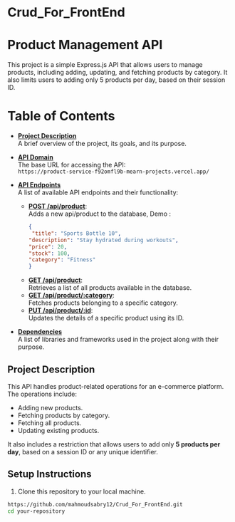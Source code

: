 # Crud_For_FrontEnd

# Product Management API

This project is a simple Express.js API that allows users to manage products, including adding, updating, and fetching products by category. It also limits users to adding only 5 products per day, based on their session ID.

# Table of Contents

- [**Project Description**](#project-description)  
  A brief overview of the project, its goals, and its purpose.

- [**API Domain**](#api-domain)  
  The base URL for accessing the API:  
  `https://product-service-f92omfl9b-mearn-projects.vercel.app/`

- [**API Endpoints**](#api-endpoints)  
  A list of available API endpoints and their functionality:  
  - **[POST /api/product](#post-api/product)**:  
    Adds a new api/product to the database, 
    Demo :
    ```json
    {
     "title": "Sports Bottle 10",
    "description": "Stay hydrated during workouts",
    "price": 20,
    "stock": 100,
    "category": "Fitness"
    }
  - **[GET /api/product](#get-all-products)**:  
    Retrieves a list of all products available in the database.  
  - **[GET /api/product/:category](#get-products-by-category)**:  
    Fetches products belonging to a specific category.  
  - **[PUT /api/product/:id](#update-product)**:  
    Updates the details of a specific product using its ID.

- [**Dependencies**](#dependencies)  
  A list of libraries and frameworks used in the project along with their purpose.

## Project Description

This API handles product-related operations for an e-commerce platform. The operations include:
- Adding new products.
- Fetching products by category.
- Fetching all products.
- Updating existing products.

It also includes a restriction that allows users to add only **5 products per day**, based on a session ID or any unique identifier.

## Setup Instructions

1. Clone this repository to your local machine.

```bash
https://github.com/mahmoudsabry12/Crud_For_FrontEnd.git
cd your-repository
